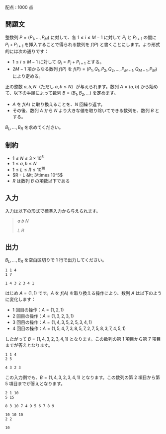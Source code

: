 配点 : $1000$ 点

## 問題文

整数列 $P = (P_1, \ldots, P_M)$ に対して、各 $1\leq i\leq M-1$ に対して $P_i$ と $P_{i+1}$ の間に $P_i + P_{i+1}$ を挿入することで得られる数列を $f(P)$ と書くことにします。より形式的には次の通りです：

- $1\leq i\leq M - 1$ に対して $Q_i = P_i + P_{i+1}$ とする。
- $2M-1$ 項からなる数列 $f(P)$ を $f(P) = (P_1, Q_1, P_2, Q_2, \ldots, P_{M-1}, Q_{M-1}, P_M)$ により定める。

正の整数 $a, b, N$（ただし $a, b\leq N$）が与えられます。数列 $A = (a, b)$ から始めて、以下の手順によって数列 $B = (B_1, B_2, \ldots)$ を定めます。

- $A$ を $f(A)$ に取り換えることを、$N$ 回繰り返す。
- その後、数列 $A$ から $N$ より大きな値を取り除いてできる数列を、数列 $B$ とする。

$B_L, \ldots, B_R$ を求めてください。

## 制約

- $1\leq N\leq 3\times 10^5$
- $1\leq a, b\leq N$
- $1\leq L\leq R\leq 10^{18}$
- $R - L &lt; 3\times 10^5$
- $R$ は数列 $B$ の項数以下である

## 入力

入力は以下の形式で標準入力から与えられます。

> $a$ $b$ $N$ 
> 
> $L$ $R$

## 出力

$B_L, \ldots, B_R$ を空白区切りで $1$ 行で出力してください。

```input1
1 1 4
1 7
```

```output1
1 4 3 2 3 4 1
```

はじめ $A = (1, 1)$ です。$A$ を $f(A)$ を取り換える操作により、数列 $A$ は以下のように変化します：

- $1$ 回目の操作：$A = (1, 2, 1)$
- $2$ 回目の操作：$A = (1, 3, 2, 3, 1)$
- $3$ 回目の操作：$A = (1, 4, 3, 5, 2, 5, 3, 4, 1)$
- $4$ 回目の操作：$A = (1, 5, 4, 7, 3, 8, 5, 7, 2, 7, 5, 8, 3, 7, 4, 5, 1)$

したがって $B = (1, 4, 3, 2, 3, 4, 1)$ となります。この数列の第 $1$ 項目から第 $7$ 項目までが答えとなります。

```input2
1 1 4
2 5
```

```output2
4 3 2 3
```

この入力例でも、$B = (1, 4, 3, 2, 3, 4, 1)$ となります。この数列の第 $2$ 項目から第 $5$ 項目までが答えとなります。

```input3
2 1 10
5 15
```

```output3
8 3 10 7 4 9 5 6 7 8 9
```

```input4
10 10 10
2 2
```

```output4
10
```